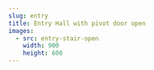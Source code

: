 ```yaml
---
slug: entry
title: Entry Hall with pivot door open
images:
  - src: entry-stair-open
    width: 900
    height: 600
---
```


